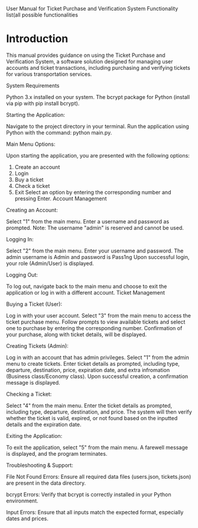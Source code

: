 User Manual for Ticket Purchase and Verification System
Functionality list(all possible functionalities
# Introduction

This manual provides guidance on using the Ticket Purchase and Verification System, a software solution designed for managing user accounts and ticket transactions, including purchasing and verifying tickets for various transportation services.

System Requirements

Python 3.x installed on your system.
The bcrypt package for Python (install via pip with pip install bcrypt).

Starting the Application:

Navigate to the project directory in your terminal.
Run the application using Python with the command: python main.py.

Main Menu Options:

Upon starting the application, you are presented with the following options:
1. Create an account
2. Login
3. Buy a ticket
4. Check a ticket
5. Exit
Select an option by entering the corresponding number and pressing Enter.
Account Management

Creating an Account:

Select "1" from the main menu.
Enter a username and password as prompted.
Note: The username "admin" is reserved and cannot be used.

Logging In:

Select "2" from the main menu.
Enter your username and password.
The admin username is Admin and password is Pass1ng
Upon successful login, your role (Admin/User) is displayed.

Logging Out:

To log out, navigate back to the main menu and choose to exit the application or log in with a different account.
Ticket Management

Buying a Ticket (User):

Log in with your user account.
Select "3" from the main menu to access the ticket purchase menu.
Follow prompts to view available tickets and select one to purchase by entering the corresponding number.
Confirmation of your purchase, along with ticket details, will be displayed.

Creating Tickets (Admin):

Log in with an account that has admin privileges.
Select "1" from the admin menu to create tickets.
Enter ticket details as prompted, including type, departure, destination, price, expiration date, and extra infromation (Business class/Economy class).
Upon successful creation, a confirmation message is displayed.

Checking a Ticket:

Select "4" from the main menu.
Enter the ticket details as prompted, including type, departure, destination, and price.
The system will then verify whether the ticket is valid, expired, or not found based on the inputted details and the expiration date.

Exiting the Application:

To exit the application, select "5" from the main menu. A farewell message is displayed, and the program terminates.

Troubleshooting & Support:

File Not Found Errors: Ensure all required data files (users.json, tickets.json) are present in the data directory.

bcrypt Errors: Verify that bcrypt is correctly installed in your Python environment.

Input Errors: Ensure that all inputs match the expected format, especially dates and prices.
